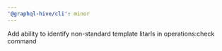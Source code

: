 ```yaml
---
'@graphql-hive/cli': minor
---
```


Add ability to identify non-standard template litarls in operations:check command
